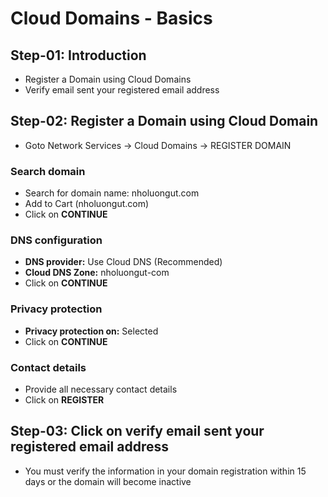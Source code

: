 # Cloud Domains - Basics

## Step-01: Introduction
- Register a Domain using Cloud Domains
- Verify email sent your registered email address

## Step-02: Register a Domain using Cloud Domain
- Goto Network Services -> Cloud Domains -> REGISTER DOMAIN
### Search domain
- Search for domain name: nholuongut.com
- Add to Cart (nholuongut.com)
- Click on **CONTINUE**
### DNS configuration
- **DNS provider:** Use Cloud DNS (Recommended)
- **Cloud DNS Zone:** nholuongut-com
- Click on **CONTINUE**
### Privacy protection
- **Privacy protection on:** Selected
- Click on **CONTINUE**
### Contact details
- Provide all necessary contact details
- Click on **REGISTER**


## Step-03: Click on verify email sent your registered email address
- You must verify the information in your domain registration within 15 days or the domain will become inactive
